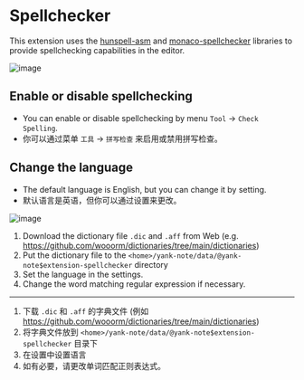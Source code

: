 # Spellchecker

This extension uses the [hunspell-asm](https://github.com/kwonoj/hunspell-asm) and [monaco-spellchecker](https://github.com/purocean/monaco-spellchecker) libraries to provide spellchecking capabilities in the editor.

![image](https://registry.yank-note.com/cdn/@yank-note/extension-spellchecker/1.0.1/63075228-b09f-492f-a6fe-14acb82ee0a5.png)

## Enable or disable spellchecking

- You can enable or disable spellchecking by menu `Tool` -> `Check Spelling`.
- 你可以通过菜单 `工具` -> `拼写检查` 来启用或禁用拼写检查。

## Change the language

- The default language is English, but you can change it by setting.
- 默认语言是英语，但你可以通过设置来更改。

![image](https://registry.yank-note.com/cdn/@yank-note/extension-spellchecker/1.0.1/3bde2f91-e338-4e28-8236-867f21192970.png)

1. Download the dictionary file `.dic` and `.aff` from Web (e.g. https://github.com/wooorm/dictionaries/tree/main/dictionaries)
2. Put the dictionary file to the `<home>/yank-note/data/@yank-note$extension-spellchecker` directory
3. Set the language in the settings.
4. Change the word matching regular expression if necessary.

---

1. 下载 `.dic` 和 `.aff` 的字典文件 (例如 https://github.com/wooorm/dictionaries/tree/main/dictionaries)
2. 将字典文件放到 `<home>/yank-note/data/@yank-note$extension-spellchecker` 目录下
3. 在设置中设置语言
4. 如有必要，请更改单词匹配正则表达式。
